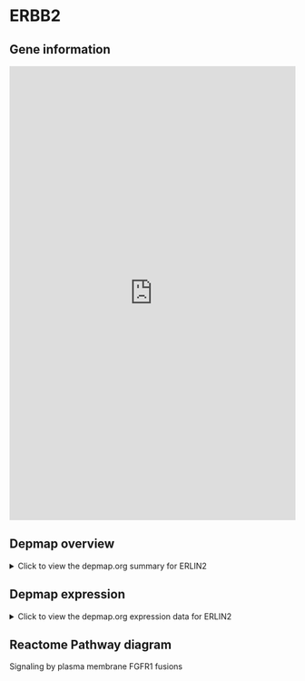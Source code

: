 <h1>ERBB2</h1>

<h2>Gene information</h2>
<iframe src="https://depmap.org/portal/gene/ERLIN2?tab=about" style="border:none;width:100%;height:800px"></iframe>

<h2>Depmap overview</h2>
<details>
  <summary>Click to view the depmap.org summary for ERLIN2</summary>
  <iframe src="https://depmap.org/portal/gene/ERLIN2?tab=overview" style="border:none;width:100%;height:800px"></iframe>
</details>

<h2>Depmap expression</h2>
<details>
  <summary>Click to view the depmap.org expression data for ERLIN2</summary>
  <iframe src="https://depmap.org/portal/gene/ERLIN2?tab=characterization" style="border:none;width:100%;height:800px"></iframe>
</details>



<h2>Reactome Pathway diagram</h2>
Signaling by plasma membrane FGFR1 fusions
<div id="diagramHolder"></div>

<script>
    //Creating the Reactome Diagram widget
    //Take into account a proxy needs to be set up in your server side pointing to www.reactome.org
    function onReactomeDiagramReady(){  //This function is automatically called when the widget code is ready to be used
        var diagram = Reactome.Diagram.create({
            "placeHolder" : "diagramHolder",
            "width" : 900,
            "height" : 500
        });

        //Initialising it to the "Hemostasis" pathway
        diagram.loadDiagram("R-HSA-8853336");

        //Adding different listeners

        diagram.onDiagramLoaded(function (loaded) {
            console.info("Loaded ", loaded);
            diagram.flagItems("BAD");
	    diagram.flagItems("Q92934");
            if (loaded == "R-HSA-8853336") diagram.selectItem("R-HSA-8853336");
        });

     }
</script>



